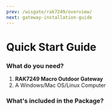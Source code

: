 ```yaml
---
prev: /wisgate/rak7249/overview/
next: gateway-installation-guide
---
```


# Quick Start Guide

<rk-img
  src="/assets/images/wisgate/rak7249/quickstart/2.quickstart/antennas_installed.png"
  width="40%"
  figure-number="1"
  caption="RAK7249 Macro Outdoor Gateway with the antennas installed"
/>

### What do you need?

1. **RAK7249 Macro Outdoor Gateway**
2. A Windows/Mac OS/Linux Computer

<!-- <rk-btn :params="$page.frontmatter.params.btn1" /> -->

### What's included in the Package?

<rk-img
  src="/assets/images/wisgate/rak7249/quickstart/2.quickstart/package_contents.png"
  width="100%"
  figure-number="2"
  caption="RAK7249 Package Contents"
/>
